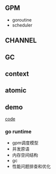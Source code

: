 ## GPM
- goroutine
- scheduler

## CHANNEL

## GC

## context

## atomic

## demo
[code](https://github.com/drcwr/godemos)


### go runtime 
- gpm调度模型 
- 并发原语
- 内存空间结构
- gc
- 性能问题排查和优化
